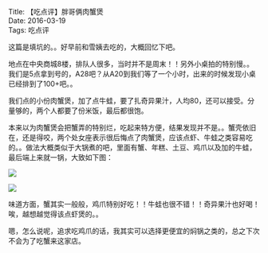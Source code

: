Title: 【吃点评】胖哥俩肉蟹煲  
Date: 2016-03-19  
Tags: 吃点评  

这篇是填坑的。。好早前和雪姨去吃的，大概回忆下吧。

地点在中央商城8楼，排队人很多，当时并不是周末！！另外小桌拍的特别慢。。我们是5点拿到号的，A28吧？从A20到我们等了一个小时，出来的时候发现小桌已经排到了100+吧。。

我们点的小份肉蟹煲，加了点牛蛙，要了扎奇异果汁，人均80，还可以接受。分量够的，两个人都要了份米饭，最后都很饱。

本来以为肉蟹煲会把蟹弄的特别烂，吃起来特方便，结果发现并不是。。蟹壳依旧在，还是得咬，两个处女座表示很后悔点了肉蟹煲，应该点虾、牛蛙之类容易吃的。。做法大概类似于大锅煮的吧，里面有蟹、年糕、土豆、鸡爪以及加的牛蛙，最后端上来就一锅，大致如下图：

![](http://ww4.sinaimg.cn/large/006y8lVagw1f86ygwjcctj30l30sg41k.jpg)

![](http://ww2.sinaimg.cn/large/006y8lVagw1f86ygvzqrmj30l30sgtap.jpg)


味道方面，蟹其实一般般，鸡爪特别好吃！！牛蛙也很不错！！奇异果汁也好喝！唉，越想越觉得该点虾煲的。。

嗯，怎么说呢，追求吃鸡爪的话，我其实可以选择更便宜的焖锅之类的，总之下次不会为了吃蟹来这家店。